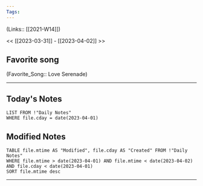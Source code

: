 ```yaml
---
Tags:
---
```

(Links:: [[2021-W14]])

<< [[2023-03-31]] - [[2023-04-02]] >>
## Favorite song
(Favorite_Song:: Love Serenade)

___
## Today's Notes
```dataview
LIST FROM !"Daily Notes"
WHERE file.cday = date(2023-04-01)
```
## Modified Notes
```dataview
TABLE file.mtime AS "Modified", file.cday AS "Created" FROM !"Daily Notes" 
WHERE file.mtime > date(2023-04-01) AND file.mtime < date(2023-04-02) AND file.cday < date(2023-04-01)
SORT file.mtime desc
```
___
